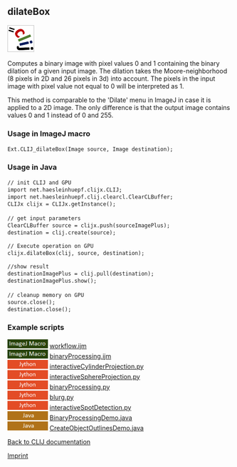## dilateBox
![Image](images/mini_clij1_logo.png)

Computes a binary image with pixel values 0 and 1 containing the binary dilation of a given input image.
The dilation takes the Moore-neighborhood (8 pixels in 2D and 26 pixels in 3d) into account.
The pixels in the input image with pixel value not equal to 0 will be interpreted as 1.

This method is comparable to the 'Dilate' menu in ImageJ in case it is applied to a 2D image. The only
difference is that the output image contains values 0 and 1 instead of 0 and 255.

### Usage in ImageJ macro
```
Ext.CLIJ_dilateBox(Image source, Image destination);
```


### Usage in Java
```
// init CLIJ and GPU
import net.haesleinhuepf.clijx.CLIJ;
import net.haesleinhuepf.clij.clearcl.ClearCLBuffer;
CLIJx clijx = CLIJx.getInstance();

// get input parameters
ClearCLBuffer source = clijx.push(sourceImagePlus);
destination = clij.create(source);
```

```
// Execute operation on GPU
clijx.dilateBox(clij, source, destination);
```

```
//show result
destinationImagePlus = clij.pull(destination);
destinationImagePlus.show();

// cleanup memory on GPU
source.close();
destination.close();
```




### Example scripts
<a href="https://github.com/clij/clij-advanced-filters/blob/master/src/main/macro/"><img src="images/language_macro.png" height="20"/></a> [workflow.ijm](https://github.com/clij/clij-advanced-filters/blob/master/src/main/macro/workflow.ijm)  
<a href="https://github.com/clij/clij-docs/blob/master/src/main/macro/"><img src="images/language_macro.png" height="20"/></a> [binaryProcessing.ijm](https://github.com/clij/clij-docs/blob/master/src/main/macro/binaryProcessing.ijm)  
<a href="https://github.com/clij/clij-advanced-filters/blob/master/src/main/jython/"><img src="images/language_jython.png" height="20"/></a> [interactiveCylinderProjection.py](https://github.com/clij/clij-advanced-filters/blob/master/src/main/jython/interactiveCylinderProjection.py)  
<a href="https://github.com/clij/clij-advanced-filters/blob/master/src/main/jython/"><img src="images/language_jython.png" height="20"/></a> [interactiveSphereProjection.py](https://github.com/clij/clij-advanced-filters/blob/master/src/main/jython/interactiveSphereProjection.py)  
<a href="https://github.com/clij/clij-docs/blob/master/src/main/jython/"><img src="images/language_jython.png" height="20"/></a> [binaryProcessing.py](https://github.com/clij/clij-docs/blob/master/src/main/jython/binaryProcessing.py)  
<a href="https://github.com/clij/clij-docs/blob/master/src/main/jython/"><img src="images/language_jython.png" height="20"/></a> [blurg.py](https://github.com/clij/clij-docs/blob/master/src/main/jython/blurg.py)  
<a href="https://github.com/clij/clij-docs/blob/master/src/main/jython/"><img src="images/language_jython.png" height="20"/></a> [interactiveSpotDetection.py](https://github.com/clij/clij-docs/blob/master/src/main/jython/interactiveSpotDetection.py)  
<a href="https://github.com/clij/clij-docs/blob/master/src/main/java/net/haesleinhuepf/clij/examples/"><img src="images/language_java.png" height="20"/></a> [BinaryProcessingDemo.java](https://github.com/clij/clij-docs/blob/master/src/main/java/net/haesleinhuepf/clij/examples/BinaryProcessingDemo.java)  
<a href="https://github.com/clij/clij-docs/blob/master/src/main/java/net/haesleinhuepf/clij/examples/"><img src="images/language_java.png" height="20"/></a> [CreateObjectOutlinesDemo.java](https://github.com/clij/clij-docs/blob/master/src/main/java/net/haesleinhuepf/clij/examples/CreateObjectOutlinesDemo.java)  


[Back to CLIJ documentation](https://clij.github.io/)

[Imprint](https://clij.github.io/imprint)
